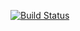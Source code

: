 [![Build Status](https://dev.azure.com/azetestuser1/projtestdevops/_apis/build/status/azetestuser1.samplepricing?branchName=master)](https://dev.azure.com/azetestuser1/projtestdevops/_build/latest?definitionId=2&branchName=master)
